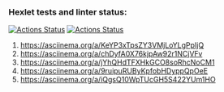 ### Hexlet tests and linter status:
[![Actions Status](https://github.com/dreamer67570/frontend-project-46/workflows/hexlet-check/badge.svg)](https://github.com/dreamer67570/frontend-project-46/actions)
[![Actions Status](https://github.com/dreamer67570/frontend-project-46/workflows/check/badge.svg)](https://github.com/dreamer67570/frontend-project-46/actions)


1. https://asciinema.org/a/KeYP3xTpsZY3VMjLoYLgPpIjQ
2. https://asciinema.org/a/chDyfA0X76kjpAw92r1NCjVFv
3. https://asciinema.org/a/jYhQHdTFXHkGCO8soRhcNoCM1
4. https://asciinema.org/a/9ruipuRUByKpfobHDyppQpOeE
5. https://asciinema.org/a/iQgsQ10WpTUcGH5S422YUm1HO